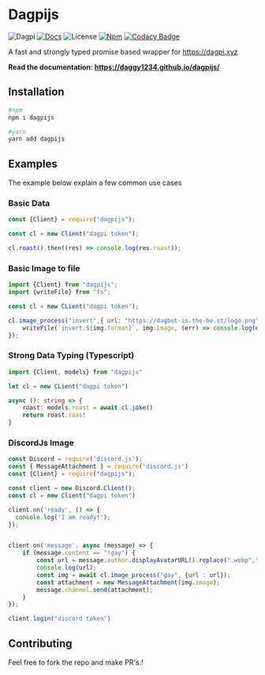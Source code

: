 # Dagpijs

![Dagpi](https://img.shields.io/github/workflow/status/daggy1234/dagpijs/testing%20and%20linting?label=actions&logo=github) [![Docs](https://img.shields.io/github/workflow/status/daggy1234/dagpijs/Build%20and%20Deploy?label=docs)](https://daggy1234.github.io/dagpijs/) ![License](https://img.shields.io/github/license/daggy1234/dagpijs) [![Npm](https://img.shields.io/npm/v/dagpijs?color=red&logo=npm)](https://npmjs.com/package/dagpijs) [![Codacy Badge](https://app.codacy.com/project/badge/Grade/565809c35b494c5a944393c5352a7761)](https://www.codacy.com/gh/Daggy1234/dagpijs/dashboard?utm_source=github.com&amp;utm_medium=referral&amp;utm_content=Daggy1234/dagpijs&amp;utm_campaign=Badge_Grade) 

A fast and strongly typed promise based wrapper for https://dagpi.xyz

**Read the documentation: https://daggy1234.github.io/dagpijs/**

## Installation

```bash
#npm
npm i dagpijs

#yarn
yarn add dagpijs
```

## Examples

The example below explain a few common use cases

### Basic Data

```js
const {Client} = require("dagpijs");

const cl = new Client("dagpi token");

cl.roast().then((res) => console.log(res.roast));
```

### Basic Image to file

```js
import {Client} from "dagpijs";
import {writeFile} from "fs";

const cl = new CLient("dagpi token");

cl.image_process("invert",{ url: "https://dagbot-is.the-be.st/logo.png"}).then((img) => {
    writeFile(`invert.${img.format}`, img.image, (err) => console.log(err.message))
});
```

### Strong Data Typing (Typescript)

```ts
import {Client, models} from "dagpijs"

let cl = new CLient("dagpi token")

async (): string => {
    roast: models.roast = await cl.joke()
    return roast.roast
}
```

### DiscordJs Image

```js
const Discord = require('discord.js');
const { MessageAttachment } = require('discord.js')
const {Client} = require("dagpijs");

const client = new Discord.Client();
const cl = new Client("dagpi token")

client.on('ready', () => {
  console.log('I am ready!');
});


client.on('message', async (message) => {
    if (message.content == "!gay") {
        const url = message.author.displayAvatarURL().replace(".webp",".png");
        console.log(url);
        const img = await cl.image_process("gay", {url : url});
        const attachment = new MessageAttachment(img.image);
        message.channel.send(attachment);
    }
});

client.login("discord token")
```

## Contributing

Feel free to fork the repo and make PR's.!
